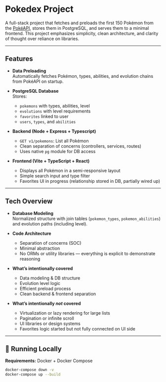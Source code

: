 # Pokedex Project

A full-stack project that fetches and preloads the first 150 Pokémon from the [PokéAPI](https://pokeapi.co), stores them in PostgreSQL, and serves them to a minimal frontend. This project emphasizes simplicity, clean architecture, and clarity of thought over reliance on libraries.

---

## Features

- **Data Preloading**  
  Automatically fetches Pokémon, types, abilities, and evolution chains from PokéAPI on startup.

- **PostgreSQL Database**  
  Stores:
  - `pokemons` with types, abilities, level
  - `evolutions` with level requirements
  - `favorites` linked to user
  - `users`, `types`, and `abilities`

- **Backend (Node + Express + Typescript)**  
  - `GET v1/pokemons`: List all Pokémon
  - Clean separation of concerns (controllers, services, routes)
  - Uses native `pg` module for DB access

- **Frontend (Vite + TypeScript + React)**  
  - Displays all Pokémon in a semi-responsive layout
  - Simple search input and type filter
  - Favorites UI in progress (relationship stored in DB, partially wired up)

---

## Tech Overview

- **Database Modeling**  
  Normalized structure with join tables (`pokemon_types`, `pokemon_abilities`) and evolution paths (including level).

- **Code Architecture**
  - Separation of concerns (SOC)
  - Minimal abstraction
  - No ORMs or utility libraries — everything is explicit to demonstrate reasoning

- **What’s intentionally covered**
  - Data modeling & DB structure
  - Evolution level logic
  - Efficient preload process
  - Clean backend & frontend separation

- **What’s intentionally _not_ covered**
  - Virtualization or lazy rendering for large lists
  - Pagination or infinite scroll
  - UI libraries or design systems
  - Favorites logic started but not fully connected on UI side

---

## 🚀 Running Locally

**Requirements:** Docker + Docker Compose

```bash
docker-compose down -v
docker-compose up --build